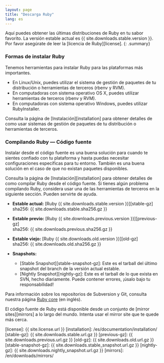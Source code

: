 ```yaml
---
layout: page
title: "Descarga Ruby"
lang: es
---
```


Aquí puedes obtener las últimas distribuciones de Ruby en tu sabor
favorito. La versión estable actual es {{ site.downloads.stable.version }}.
Por favor asegúrate de leer la [licencia de Ruby][license].
{: .summary}

### Formas de instalar Ruby

Tenemos herramientas para instalar Ruby para las plataformas más importantes.

* En Linux/Unix, puedes utilizar el sistema de gestión de paquetes de tu
  distribución o herramientas de terceros (rbenv y RVM).
* En computadoras con sistema operativo OS X, puedes utilizar herramientas de terceros (rbenv y RVM).
* En computadoras con sistema operativo Windows, puedes utilizar RubyInstaller.

Consulta la página de [Instalación][installation] para obtener detalles de como usar
sistemas de gestión de paquetes de tu distribución o herramientas de terceros.

### Compilando Ruby — Código fuente

Instalar desde el código fuente es una buena solución para cuando te sientes
confiado con tu plataforma y hasta puedas necesitar configuraciones
específicas para tu entorno. También es una buena solución en el caso de
que no existan paquetes disponibles.

Consulta la página de [Instalación][installation] para obtener detalles de como compilar
Ruby desde el código fuente. Si tienes algún problema compilando Ruby, considera
usar una de las herramientas de terceros en la siguiente sección. Pueden servirte
de ayuda.

* **Estable actual:**
  [Ruby {{ site.downloads.stable.version }}][stable-gz]<br>
  sha256: {{ site.downloads.stable.sha256.gz }}

* **Estable previo:**
  [Ruby {{ site.downloads.previous.version }}][previous-gz]<br>
  sha256: {{ site.downloads.previous.sha256.gz }}

* **Estable viejo:**
  [Ruby {{ site.downloads.old.version }}][old-gz]<br>
  sha256: {{ site.downloads.old.sha256.gz }}

* **Snapshots:**
  * [Stable Snapshot][stable-snapshot-gz]:
    Este es el tarball del último snapshot del branch de la versión actual estable.
  * [Nightly Snapshot][nightly-gz]:
    Este es el tarball de lo que exista en SVN, hecho diariamente.
    Puede contener errores, ¡úsalo bajo tu responsabilidad!

Para información sobre los repositorios de Subversion y Git, consulta
nuestra página [Ruby core](/en/community/ruby-core/) (en inglés).

El código fuente de Ruby está disponible desde un conjunto
de [mirror sites][mirrors] a lo largo del mundo.
Intenta usar el mirror site que te quede más cerca.



[license]: {{ site.license.url }}
[installation]: /es/documentation/installation/
[stable-gz]: {{ site.downloads.stable.url.gz }}
[previous-gz]: {{ site.downloads.previous.url.gz }}
[old-gz]: {{ site.downloads.old.url.gz }}
[stable-snapshot-gz]: {{ site.downloads.stable_snapshot.url.gz }}
[nightly-gz]: {{ site.downloads.nightly_snapshot.url.gz }}
[mirrors]: /en/downloads/mirrors/
